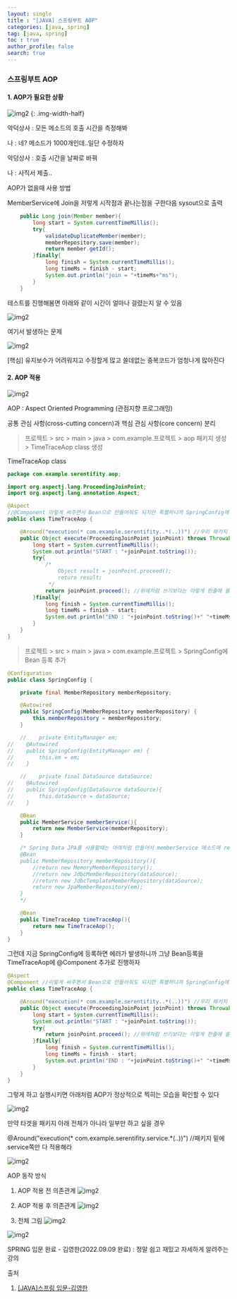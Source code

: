 ```yaml
---
layout: single
title : "[JAVA] 스프링부트 AOP"
categories: [java, spring]
tag: [java, spring]
toc : true
author_profile: false
search: true
---
```


### 스프링부트 AOP

#### 1. AOP가 필요한 상황

![img2](../../../images/posts/java/spring/chapter15/1.png) {: .img-width-half}

악덕상사 : 모든 메소드의 호출 시간을 측정해봐

나 : 네? 메소드가 1000개인데..일단 수정하자

악덩상사 : 호출 시간을 날짜로 바꿔

나 : 사직서 제출..

AOP가 없을때 사용 방법

MemberService에 Join을 저렇게 시작점과 끝나는점을 구한다음 sysout으로 출력

```java
    public Long join(Member member){
        long start = System.currentTimeMillis();
        try{
            validateDuplicateMember(member);
            memberRepository.save(member);
            return member.getId();
        }finally{
            long finish = System.currentTimeMillis();
            long timeMs = finish - start;
            System.out.println("join = "+timeMs+"ms");
        }
    }
```

테스트를 진행해봄면 아래와 같이 시간이 얼마나 걸렸는지 알 수 있음

![img2](../../../images/posts/java/spring/chapter15/2.png)

여기서 발생하는 문제

![img2](../../../images/posts/java/spring/chapter15/3.png) 

[핵심] 유지보수가 어려워지고 수정할게 많고 쓸데없는 중복코드가 엄청나게 많아진다

#### 2. AOP 적용

![img2](../../../images/posts/java/spring/chapter15/4.png) 

AOP : Aspect Oriented Programming (관점지향 프로그래밍)

공통 관심 사항(cross-cutting concern)과 핵심 관심 사항(core concern) 분리


> 프로젝트 > src > main > java > com.example.프로젝트 > aop 패키지 생성 > TimeTraceAop class 생성

TimeTraceAop class

```java
package com.example.serentifity.aop;

import org.aspectj.lang.ProceedingJoinPoint;
import org.aspectj.lang.annotation.Aspect;

@Aspect
//@Component 이렇게 써주면서 Bean으로 만들어줘도 되지만 특별하니까 SpringConfig에 직접 등록해주자
public class TimeTraceAop {

    @Around("execution(* com.example.serentifity..*(..))") //우리 패키지 안에있는것들은 다 적용하라는 말
    public Object execute(ProceedingJoinPoint joinPoint) throws Throwable{
        long start = System.currentTimeMillis();
        System.out.println("START : "+joinPoint.toString());
        try{
            /*
                Object result = joinPoint.proceed();
                return result;
             */
            return joinPoint.proceed(); //위에처럼 쓰기보다는 이렇게 한줄에 쓸 수 있다
        }finally{
            long finish = System.currentTimeMillis();
            long timeMs = finish - start;
            System.out.println("END : "+joinPoint.toString()+" "+timeMs+"ms");
        }
    }
}

```

> 프로젝트 > src > main > java > com.example.프로젝트 > SpringConfig에 Bean 등록 추가

```java
@Configuration
public class SpringConfig {

    private final MemberRepository memberRepository;

    @Autowired
    public SpringConfig(MemberRepository memberRepository) {
        this.memberRepository = memberRepository;
    }

    //    private EntityManager em;
//    @Autowired
//    public SpringConfig(EntityManager em) {
//        this.em = em;
//    }

    //    private final DataSource dataSource;
//    @Autowired
//    public SpringConfig(DataSource dataSource){
//        this.dataSource = dataSource;
//    }

    @Bean
    public MemberService memberService(){
        return new MemberService(memberRepository);
    }

    /* Spring Data JPA를 사용할때는 아래처럼 만들어서 memberService 메소드에 return 객체에 추가해줄필요 없이 바로 위에있는 memberRepository를 넣어주면 된다
    @Bean
    public MemberRepository memberRepository(){
        //return new MemoryMemberRepository();
        //return new JdbcMemberRepository(dataSource);
        //return new JdbcTemplateMemberRepository(dataSource);
        return new JpaMemberRepository(em);
    }
    */

    @Bean
    public TimeTraceAop timeTraceAop(){
        return new TimeTraceAop();
    }
}
```

그런데 지금 SpringConfig에 등록하면 에러가 발생하니까 그냥 Bean등록을 TimeTraceAop에 @Component 추가로 진행하자

```java
@Aspect
@Component //이렇게 써주면서 Bean으로 만들어줘도 되지만 특별하니까 SpringConfig에 직접 등록해주자
public class TimeTraceAop {

    @Around("execution(* com.example.serentifity..*(..))") //우리 패키지 안에있는것들은 다 적용하라는 말
    public Object execute(ProceedingJoinPoint joinPoint) throws Throwable{
        long start = System.currentTimeMillis();
        System.out.println("START : "+joinPoint.toString());
        try{
            return joinPoint.proceed(); //위에처럼 쓰기보다는 이렇게 한줄에 쓸 수 있다
        }finally{
            long finish = System.currentTimeMillis();
            long timeMs = finish - start;
            System.out.println("END : "+joinPoint.toString()+" "+timeMs+"ms");
        }
    }
}
```

그렇게 하고 실행시키면 아래처럼 AOP가 정상적으로 찍히는 모습을 확인할 수 있다 

![img2](../../../images/posts/java/spring/chapter15/5.png) 


만약 타겟을 패키지 아래 전체가 아니라 일부만 하고 싶을 경우 


@Around("execution(* com.example.serentifity.service.*(..))") //패키지 밑에 service쪽만 다 적용해라

![img2](../../../images/posts/java/spring/chapter15/6.png) 

AOP 동작 방식

1. AOP 적용 전 의존관계
![img2](../../../images/posts/java/spring/chapter15/7.png) 

2. AOP 적용 후 의존관계
![img2](../../../images/posts/java/spring/chapter15/8.png) 

3. 전체 그림
![img2](../../../images/posts/java/spring/chapter15/9.png) 

![img2](../../../images/posts/java/spring/chapter15/10.png) 

SPRING 입문 완료 - 김영한(2022.09.09 완료) : 정말 쉽고 재밌고 자세하게 알려주는 강의
 


출처 
 1. [[JAVA]스프링 입문-김영한](https://www.inflearn.com/course/%EC%8A%A4%ED%94%84%EB%A7%81-%EC%9E%85%EB%AC%B8-%EC%8A%A4%ED%94%84%EB%A7%81%EB%B6%80%ED%8A%B8/dashboard)


